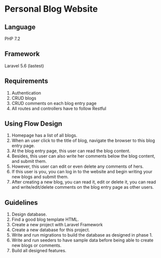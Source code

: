 # Personal Blog Website

## Language
PHP 7.2

## Framework
Laravel 5.6 (lastest)

## Requirements
1. Authentication
2. CRUD blogs
3. CRUD comments on each blog entry page
4. All routes and controllers have to follow Restful

## Using Flow Design
1. Homepage has a list of all blogs.
2. When an user click to the title of blog, navigate the browser to this blog entry page.
3. At the blog entry page, this user can read the blog content. 
4. Besides, this user can also write her comments below the blog content, and submit them.
5. However, this user can edit or even delete any comments of hers.
6. If this user is you, you can log in to the website and begin writing your new blogs and submit them.
7. After creating a new blog, you can read it, edit or delete it, you can read and write/edit/delete comments on the blog entry page as other users.

## Guidelines
1. Design database.
2. Find a good blog template HTML.
3. Create a new project with Laravel Framework
4. Create a new database for this project.
5. Write and run migrations to build the database as designed in phase 1.
6. Write and run seeders to have sample data before being able to create new blogs or comments.
7. Build all designed features.
